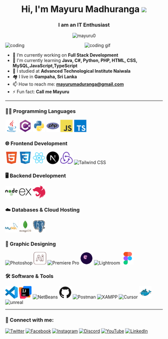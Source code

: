 <h1 align="center"><b>Hi, I'm Mayuru Madhuranga</b> <img src="https://media.giphy.com/media/hvRJCLFzcasrR4ia7z/giphy.gif" width="35"></h1>
<h3 align="center">I am an IT Enthusiast</h3>

<p align="center">
  <img src="https://komarev.com/ghpvc/?username=mayuru0&label=Profile%20views&color=0e75b6&style=flat" alt="mayuru0" />
</p>

<img src="https://user-images.githubusercontent.com/73097560/115834477-dbab4500-a447-11eb-908a-139a6edaec5c.gif" alt="coding" />

<picture>
  <img align="right" src="https://github.com/7oSkaaa/7oSkaaa/blob/main/Images/Right_Side.gif?raw=true" width="250px" alt="coding gif" />
</picture>

- 🔭 I’m currently working on **Full Stack Development**
- 🌱 I'm currently learning **Java, C#, Python, PHP, HTML, CSS, MySQL,JavaScript,TypeScript**  
- 🤝 I studied at **Advanced Technological Institute Naiwala**  
- 🏘 I live in **Gampaha, Sri Lanka**  
- 📫 How to reach me: **mayurumaduranga@gmail.com**  
- ⚡ Fun fact: **Call me Mayuru**

---

### 🧑‍💻 Programming Languages
<p>
  <img src="https://raw.githubusercontent.com/devicons/devicon/master/icons/java/java-original.svg" width="40" height="40" alt="Java"/>
  <img src="https://raw.githubusercontent.com/devicons/devicon/master/icons/csharp/csharp-original.svg" width="40" height="40" alt="C#"/>
  <img src="https://raw.githubusercontent.com/devicons/devicon/master/icons/python/python-original.svg" width="40" height="40" alt="Python"/>
  <img src="https://raw.githubusercontent.com/devicons/devicon/master/icons/php/php-original.svg" width="40" height="40" alt="PHP"/>
  <img src="https://raw.githubusercontent.com/devicons/devicon/master/icons/javascript/javascript-original.svg" width="40" height="40" alt="JavaScript"/>
  <img src="https://raw.githubusercontent.com/devicons/devicon/master/icons/typescript/typescript-original.svg" width="40" height="40" alt="TypeScript"/>
</p>

### 🌐 Frontend Development 
<p>
  <img src="https://raw.githubusercontent.com/devicons/devicon/master/icons/html5/html5-original.svg" width="40" height="40" alt="HTML5"/>
  <img src="https://raw.githubusercontent.com/devicons/devicon/master/icons/css3/css3-original.svg" width="40" height="40" alt="CSS3"/>
  <img src="https://raw.githubusercontent.com/devicons/devicon/master/icons/react/react-original.svg" width="40" height="40" alt="React"/>
    <img src="https://raw.githubusercontent.com/devicons/devicon/master/icons/nextjs/nextjs-original.svg" width="40" height="40" alt="Next.js"/>
  <img src="https://raw.githubusercontent.com/devicons/devicon/master/icons/redux/redux-original.svg" width="40" height="40" alt="Redux"/>
  <img src="https://www.vectorlogo.zone/logos/tailwindcss/tailwindcss-icon.svg" width="40" height="40" alt="Tailwind CSS"/>
</p>

### 🖥 Backend Development 
<p>
  <img src="https://raw.githubusercontent.com/devicons/devicon/master/icons/nodejs/nodejs-original-wordmark.svg" width="40" height="40" alt="Node.js"/>
  <img src="https://raw.githubusercontent.com/devicons/devicon/master/icons/express/express-original.svg" width="40" height="40" alt="Express.js"/>
  <img src="https://raw.githubusercontent.com/devicons/devicon/master/icons/nestjs/nestjs-original.svg" alt="nestjs" width="40" height="40"/>
</p>

### ☁️ Databases & Cloud Hosting
<p>
  <img src="https://raw.githubusercontent.com/devicons/devicon/master/icons/mysql/mysql-original-wordmark.svg" width="40" height="40" alt="MySQL"/>
  <img src="https://raw.githubusercontent.com/devicons/devicon/master/icons/mongodb/mongodb-original-wordmark.svg" width="40" height="40" alt="MongoDB"/>
  <img src="https://raw.githubusercontent.com/devicons/devicon/master/icons/postgresql/postgresql-original.svg" width="40" height="40" alt="PostgreSQL"/>
</p>

### 🎨 Graphic Designing
<p>
    <img src="https://cdn.jsdelivr.net/gh/devicons/devicon/icons/photoshop/photoshop-plain.svg" width="40" height="40" alt="Photoshop"/>
  <img src="https://raw.githubusercontent.com/devicons/devicon/master/icons/illustrator/illustrator-line.svg" width="40" height="40" alt="Illustrator"/>
  <img src="https://cdn.jsdelivr.net/gh/devicons/devicon/icons/premierepro/premierepro-original.svg" width="40" height="40" alt="Premiere Pro"/>
  <img src="https://raw.githubusercontent.com/devicons/devicon/master/icons/aftereffects/aftereffects-original.svg" width="40" height="40" alt="After Effects"/>
  <img src="https://upload.wikimedia.org/wikipedia/commons/thumb/b/b6/Adobe_Photoshop_Lightroom_CC_logo.svg/2101px-Adobe_Photoshop_Lightroom_CC_logo.svg.png" width="40" height="40" alt="Lightroom"/>
  <img src="https://raw.githubusercontent.com/devicons/devicon/master/icons/figma/figma-original.svg" width="40" height="40" alt="Figma"/>
</p>

### 🛠 Software & Tools
<p>
  <img src="https://raw.githubusercontent.com/devicons/devicon/master/icons/vscode/vscode-original.svg" width="40" height="40" alt="VS Code"/>
  <img src="https://raw.githubusercontent.com/devicons/devicon/master/icons/intellij/intellij-original.svg" width="40" height="40" alt="IntelliJ"/>
  <img src="https://upload.wikimedia.org/wikipedia/commons/thumb/9/98/Apache_NetBeans_Logo.svg/1776px-Apache_NetBeans_Logo.svg.png" width="40" height="40" alt="NetBeans"/>
  <img src="https://raw.githubusercontent.com/devicons/devicon/master/icons/github/github-original.svg" width="40" height="40" alt="GitHub"/>
  <img src="https://www.vectorlogo.zone/logos/getpostman/getpostman-icon.svg" width="40" height="40" alt="Postman"/>
  <img src="https://cdn.worldvectorlogo.com/logos/xampp.svg" width="40" height="40" alt="XAMPP"/>
  <img src="https://registry.npmmirror.com/@lobehub/icons-static-png/latest/files/light/cursor.png" width="40" height="40" alt="Cursor"/>
  
  <img src="https://raw.githubusercontent.com/devicons/devicon/master/icons/docker/docker-original.svg" width="40" height="40" alt="Docker"/>
  <img src="https://raw.githubusercontent.com/kenangundogan/fontisto/036b7eca71aab1bef8e6a0518f7329f13ed62f6b/icons/svg/brand/unreal-engine.svg" alt="unreal" width="40" height="40"/>
</p>

---

### 🔗 Connect with me:
<p>
  <a href="https://twitter.com/00_marsh_00" target="_blank"><img src="https://raw.githubusercontent.com/rahuldkjain/github-profile-readme-generator/master/src/images/icons/Social/twitter.svg" width="30" height="30" alt="Twitter"/></a>
  <a href="https://fb.com/mayuru madhuranga" target="_blank"><img src="https://raw.githubusercontent.com/rahuldkjain/github-profile-readme-generator/master/src/images/icons/Social/facebook.svg" width="30" height="30" alt="Facebook"/></a>
  <a href="https://instagram.com/_mayuru_madhuranga_" target="_blank"><img src="https://raw.githubusercontent.com/rahuldkjain/github-profile-readme-generator/master/src/images/icons/Social/instagram.svg" width="30" height="30" alt="Instagram"/></a>
  <a href="https://discord.gg/SEfMv7jX" target="_blank"><img src="https://raw.githubusercontent.com/rahuldkjain/github-profile-readme-generator/master/src/images/icons/Social/discord.svg" width="30" height="30" alt="Discord"/></a>
  <a href="https://www.youtube.com/@0_madhuranga_0" target="_blank"><img src="https://raw.githubusercontent.com/rahuldkjain/github-profile-readme-generator/master/src/images/icons/Social/youtube.svg" width="30" height="30" alt="YouTube"/></a>
  <a href="https://www.linkedin.com/in/mayuru-madhuranga-7bbb73312/" target="_blank"><img src="https://raw.githubusercontent.com/rahuldkjain/github-profile-readme-generator/master/src/images/icons/Social/linked-in-alt.svg" width="30" height="30" alt="LinkedIn"/></a>
</p>
